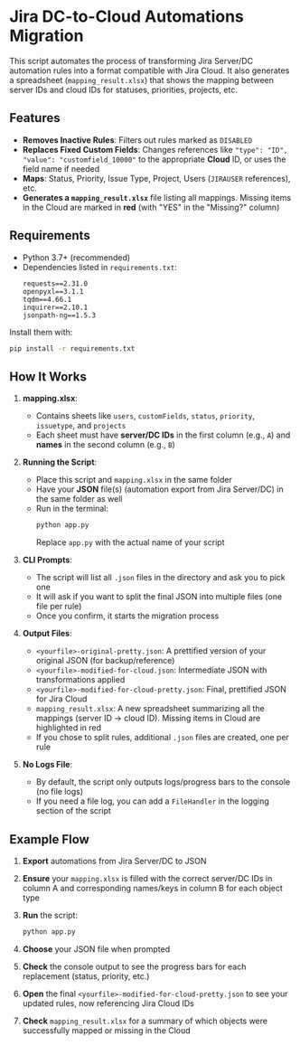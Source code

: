 # Jira DC-to-Cloud Automations Migration

This script automates the process of transforming Jira Server/DC automation rules into a format compatible with Jira Cloud. It also generates a spreadsheet (`mapping_result.xlsx`) that shows the mapping between server IDs and cloud IDs for statuses, priorities, projects, etc.

## Features

- **Removes Inactive Rules**: Filters out rules marked as `DISABLED`
- **Replaces Fixed Custom Fields**: Changes references like `"type": "ID", "value": "customfield_10000"` to the appropriate **Cloud** ID, or uses the field name if needed
- **Maps**: Status, Priority, Issue Type, Project, Users (`JIRAUSER` references), etc.
- **Generates a `mapping_result.xlsx`** file listing all mappings. Missing items in the Cloud are marked in **red** (with "YES" in the "Missing?" column)

## Requirements

- Python 3.7+ (recommended)
- Dependencies listed in `requirements.txt`:
  ```
  requests==2.31.0
  openpyxl==3.1.1
  tqdm==4.66.1
  inquirer==2.10.1
  jsonpath-ng==1.5.3
  ```

Install them with:

```bash
pip install -r requirements.txt
```

## How It Works

1. **mapping.xlsx**:
   - Contains sheets like `users`, `customFields`, `status`, `priority`, `issuetype`, and `projects`
   - Each sheet must have **server/DC IDs** in the first column (e.g., `A`) and **names** in the second column (e.g., `B`)

2. **Running the Script**:
   - Place this script and `mapping.xlsx` in the same folder
   - Have your **JSON** file(s) (automation export from Jira Server/DC) in the same folder as well
   - Run in the terminal:
     ```bash
     python app.py
     ```
     Replace `app.py` with the actual name of your script

3. **CLI Prompts**:
   - The script will list all `.json` files in the directory and ask you to pick one
   - It will ask if you want to split the final JSON into multiple files (one file per rule)
   - Once you confirm, it starts the migration process

4. **Output Files**:
   - `<yourfile>-original-pretty.json`: A prettified version of your original JSON (for backup/reference)
   - `<yourfile>-modified-for-cloud.json`: Intermediate JSON with transformations applied
   - `<yourfile>-modified-for-cloud-pretty.json`: Final, prettified JSON for Jira Cloud
   - `mapping_result.xlsx`: A new spreadsheet summarizing all the mappings (server ID -> cloud ID). Missing items in Cloud are highlighted in red
   - If you chose to split rules, additional `.json` files are created, one per rule

5. **No Logs File**:
   - By default, the script only outputs logs/progress bars to the console (no file logs)
   - If you need a file log, you can add a `FileHandler` in the logging section of the script

## Example Flow

1. **Export** automations from Jira Server/DC to JSON

2. **Ensure** your `mapping.xlsx` is filled with the correct server/DC IDs in column A and corresponding names/keys in column B for each object type

3. **Run** the script:
   ```bash
   python app.py
   ```

4. **Choose** your JSON file when prompted

5. **Check** the console output to see the progress bars for each replacement (status, priority, etc.)

6. **Open** the final `<yourfile>-modified-for-cloud-pretty.json` to see your updated rules, now referencing Jira Cloud IDs

7. **Check** `mapping_result.xlsx` for a summary of which objects were successfully mapped or missing in the Cloud
